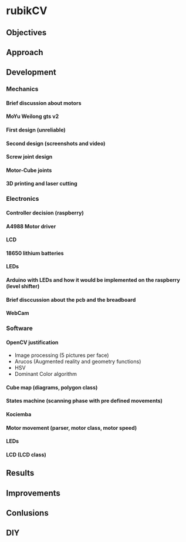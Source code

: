 # rubikCV

## Objectives

## Approach

## Development

### Mechanics
#### Brief discussion about motors
#### MoYu Weilong gts v2
#### First design (unreliable)
#### Second design (screenshots and video)
#### Screw joint design
#### Motor-Cube joints
#### 3D printing and laser cutting


### Electronics
#### Controller decision (raspberry)
#### A4988 Motor driver
#### LCD
#### 18650 lithium batteries
#### LEDs
#### Arduino with LEDs and how it would be implemented on the raspberry (level shifter)
#### Brief disccussion about the pcb and the breadboard
#### WebCam


### Software
#### OpenCV justification
* Image processing (5 pictures per face)
* Arucos (Augmented reality and geometry functions)
* HSV
* Dominant Color algorithm
#### Cube map (diagrams, polygon class)
#### States machine (scanning phase with pre defined movements)
#### Kociemba
#### Motor movement (parser, motor class, motor speed)
#### LEDs
#### LCD (LCD class)

## Results

## Improvements

## Conlusions

## DIY
